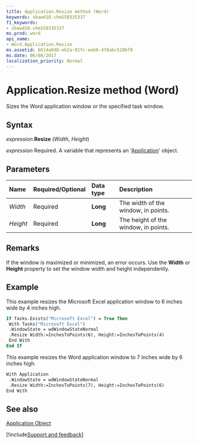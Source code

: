 ```yaml
---
title: Application.Resize method (Word)
keywords: vbawd10.chm158335337
f1_keywords:
- vbawd10.chm158335337
ms.prod: word
api_name:
- Word.Application.Resize
ms.assetid: 6614a0d8-eb2a-01fc-eeb6-4f8abc510bf8
ms.date: 06/08/2017
localization_priority: Normal
---
```



# Application.Resize method (Word)

Sizes the Word application window or the specified task window.


## Syntax

_expression_.**Resize** (_Width_, _Height_)

_expression_ Required. A variable that represents an '[Application](Word.Application.md)' object.


## Parameters



|Name|Required/Optional|Data type|Description|
|:-----|:-----|:-----|:-----|
| _Width_|Required| **Long**|The width of the window, in points.|
| _Height_|Required| **Long**|The height of the window, in points.|

## Remarks

If the window is maximized or minimized, an error occurs. Use the  **Width** or **Height** property to set the window width and height independently.


## Example

This example resizes the Microsoft Excel application window to 6 inches wide by 4 inches high.


```vb
If Tasks.Exists("Microsoft Excel") = True Then 
 With Tasks("Microsoft Excel") 
 .WindowState = wdWindowStateNormal 
 .Resize Width:=InchesToPoints(6), Height:=InchesToPoints(4) 
 End With 
End If
```

This example resizes the Word application window to 7 inches wide by 6 inches high.




```vb
With Application 
 .WindowState = wdWindowStateNormal 
 .Resize Width:=InchesToPoints(7), Height:=InchesToPoints(6) 
End With
```


## See also


[Application Object](Word.Application.md)

[!include[Support and feedback](~/includes/feedback-boilerplate.md)]